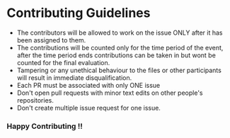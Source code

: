 # Contributing Guidelines

- The contributors will be allowed to work on the issue ONLY after it has been assigned to them.
- The contributions will be counted only for the time period of the event, after the time period ends contributions can be taken in but wont be counted for the final evaluation.
- Tampering or any unethical behaviour to the files or other participants will result in immediate disqualification.
- Each PR must be associated with only ONE issue
- Don't open pull requests with minor text edits on other people's repositories.
- Don't create multiple issue request for one issue.


### Happy Contributing !!
